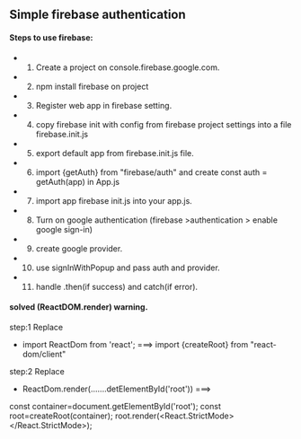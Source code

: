 ## Simple firebase authentication

 #### Steps to use firebase:
 * 1. Create a project on console.firebase.google.com.
 * 2. npm install firebase on project
 * 3. Register web app in firebase setting.
 * 4. copy firebase init with config from firebase project settings into a file firebase.init.js
 * 5. export default app from firebase.init.js file.
 * 6. import {getAuth} from "firebase/auth" and create const auth = getAuth(app) in App.js
 * 7. import app  firebase init.js into your app.js.
 * 8. Turn on google authentication (firebase >authentication > enable google sign-in)
 * 9. create google provider.
 * 10. use signInWithPopup and pass auth and provider.
 * 11. handle .then(if success) and catch(if error).


#### solved (ReactDOM.render) warning.
step:1 Replace
* import ReactDom from 'react';  ===>  import {createRoot} from "react-dom/client"

step:2 Replace
* ReactDom.render(.......detElementById('root'))  ===>

const container=document.getElementById('root');
const root=createRoot(container);
root.render(<React.StrictMode>
  <App />
</React.StrictMode>);